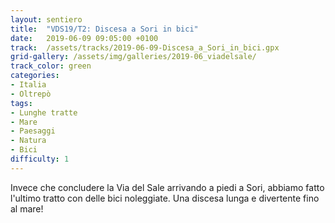 ```yaml
---
layout: sentiero
title:  "VDS19/T2: Discesa a Sori in bici"
date:   2019-06-09 09:05:00 +0100
track:  /assets/tracks/2019-06-09-Discesa_a_Sori_in_bici.gpx
grid-gallery: /assets/img/galleries/2019-06_viadelsale/
track_color: green
categories:
- Italia
- Oltrepò
tags:
- Lunghe tratte
- Mare
- Paesaggi
- Natura
- Bici
difficulty: 1
---
```


Invece che concludere la Via del Sale arrivando a piedi a Sori, abbiamo fatto l'ultimo tratto con delle bici noleggiate. Una discesa lunga e divertente fino al mare!